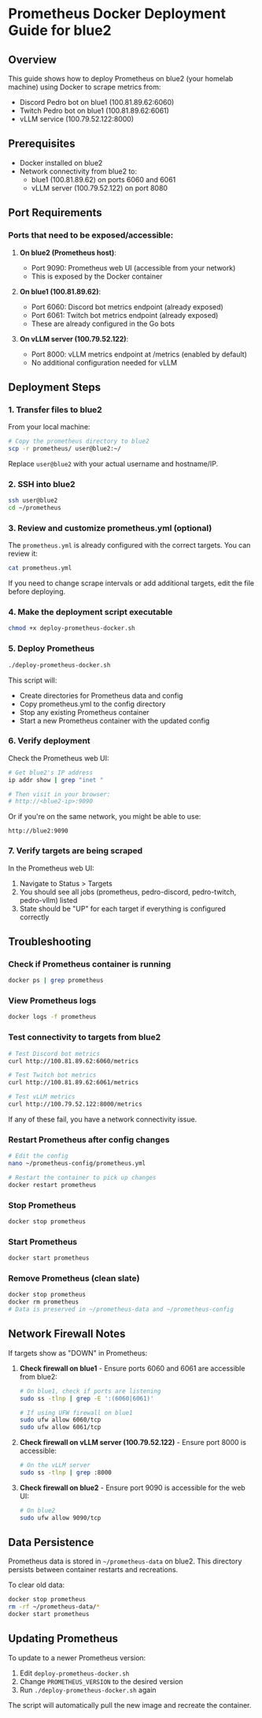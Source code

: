 # Prometheus Docker Deployment Guide for blue2

## Overview

This guide shows how to deploy Prometheus on blue2 (your homelab machine) using Docker to scrape metrics from:
- Discord Pedro bot on blue1 (100.81.89.62:6060)
- Twitch Pedro bot on blue1 (100.81.89.62:6061)
- vLLM service (100.79.52.122:8000)

## Prerequisites

- Docker installed on blue2
- Network connectivity from blue2 to:
  - blue1 (100.81.89.62) on ports 6060 and 6061
  - vLLM server (100.79.52.122) on port 8080

## Port Requirements

### Ports that need to be exposed/accessible:

1. **On blue2 (Prometheus host)**:
   - Port 9090: Prometheus web UI (accessible from your network)
   - This is exposed by the Docker container

2. **On blue1 (100.81.89.62)**:
   - Port 6060: Discord bot metrics endpoint (already exposed)
   - Port 6061: Twitch bot metrics endpoint (already exposed)
   - These are already configured in the Go bots

3. **On vLLM server (100.79.52.122)**:
   - Port 8000: vLLM metrics endpoint at /metrics (enabled by default)
   - No additional configuration needed for vLLM

## Deployment Steps

### 1. Transfer files to blue2

From your local machine:

```bash
# Copy the prometheus directory to blue2
scp -r prometheus/ user@blue2:~/
```

Replace `user@blue2` with your actual username and hostname/IP.

### 2. SSH into blue2

```bash
ssh user@blue2
cd ~/prometheus
```

### 3. Review and customize prometheus.yml (optional)

The `prometheus.yml` is already configured with the correct targets. You can review it:

```bash
cat prometheus.yml
```

If you need to change scrape intervals or add additional targets, edit the file before deploying.

### 4. Make the deployment script executable

```bash
chmod +x deploy-prometheus-docker.sh
```

### 5. Deploy Prometheus

```bash
./deploy-prometheus-docker.sh
```

This script will:
- Create directories for Prometheus data and config
- Copy prometheus.yml to the config directory
- Stop any existing Prometheus container
- Start a new Prometheus container with the updated config

### 6. Verify deployment

Check the Prometheus web UI:

```bash
# Get blue2's IP address
ip addr show | grep "inet "

# Then visit in your browser:
# http://<blue2-ip>:9090
```

Or if you're on the same network, you might be able to use:
```
http://blue2:9090
```

### 7. Verify targets are being scraped

In the Prometheus web UI:
1. Navigate to Status > Targets
2. You should see all jobs (prometheus, pedro-discord, pedro-twitch, pedro-vllm) listed
3. State should be "UP" for each target if everything is configured correctly

## Troubleshooting

### Check if Prometheus container is running

```bash
docker ps | grep prometheus
```

### View Prometheus logs

```bash
docker logs -f prometheus
```

### Test connectivity to targets from blue2

```bash
# Test Discord bot metrics
curl http://100.81.89.62:6060/metrics

# Test Twitch bot metrics
curl http://100.81.89.62:6061/metrics

# Test vLLM metrics
curl http://100.79.52.122:8000/metrics
```

If any of these fail, you have a network connectivity issue.

### Restart Prometheus after config changes

```bash
# Edit the config
nano ~/prometheus-config/prometheus.yml

# Restart the container to pick up changes
docker restart prometheus
```

### Stop Prometheus

```bash
docker stop prometheus
```

### Start Prometheus

```bash
docker start prometheus
```

### Remove Prometheus (clean slate)

```bash
docker stop prometheus
docker rm prometheus
# Data is preserved in ~/prometheus-data and ~/prometheus-config
```

## Network Firewall Notes

If targets show as "DOWN" in Prometheus:

1. **Check firewall on blue1** - Ensure ports 6060 and 6061 are accessible from blue2:
   ```bash
   # On blue1, check if ports are listening
   sudo ss -tlnp | grep -E ':(6060|6061)'

   # If using UFW firewall on blue1
   sudo ufw allow 6060/tcp
   sudo ufw allow 6061/tcp
   ```

2. **Check firewall on vLLM server (100.79.52.122)** - Ensure port 8000 is accessible:
   ```bash
   # On the vLLM server
   sudo ss -tlnp | grep :8000
   ```

3. **Check firewall on blue2** - Ensure port 9090 is accessible for the web UI:
   ```bash
   # On blue2
   sudo ufw allow 9090/tcp
   ```

## Data Persistence

Prometheus data is stored in `~/prometheus-data` on blue2. This directory persists between container restarts and recreations.

To clear old data:
```bash
docker stop prometheus
rm -rf ~/prometheus-data/*
docker start prometheus
```

## Updating Prometheus

To update to a newer Prometheus version:

1. Edit `deploy-prometheus-docker.sh`
2. Change `PROMETHEUS_VERSION` to the desired version
3. Run `./deploy-prometheus-docker.sh` again

The script will automatically pull the new image and recreate the container.
